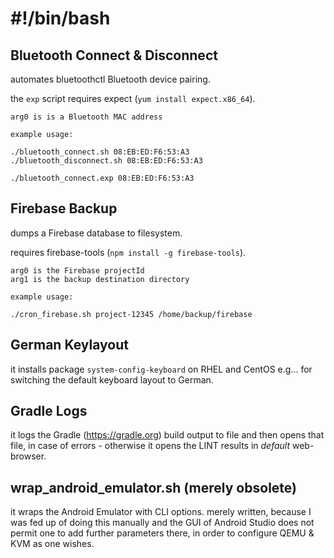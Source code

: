# #!/bin/bash

## Bluetooth Connect & Disconnect
automates bluetoothctl Bluetooth device pairing.

the `exp` script requires expect (`yum install expect.x86_64`).

    arg0 is is a Bluetooth MAC address
    
    example usage:
    
    ./bluetooth_connect.sh 08:EB:ED:F6:53:A3
    ./bluetooth_disconnect.sh 08:EB:ED:F6:53:A3

    ./bluetooth_connect.exp 08:EB:ED:F6:53:A3

## Firebase Backup
dumps a Firebase database to filesystem.

requires firebase-tools (`npm install -g firebase-tools`).

    arg0 is the Firebase projectId
    arg1 is the backup destination directory
    
    example usage:
    
    ./cron_firebase.sh project-12345 /home/backup/firebase


## German Keylayout
it installs package `system-config-keyboard` on RHEL and CentOS
e.g... for switching the default keyboard layout to German.

## Gradle Logs
it logs the Gradle (https://gradle.org) build output to file and then opens that file, in case of errors -
otherwise it opens the LINT results in *default* web-browser.

## wrap_android_emulator.sh (merely obsolete)
it wraps the Android Emulator with CLI options.
merely written, because I was fed up of doing this manually and
the GUI of Android Studio does not permit one to add further parameters
there, in order to configure QEMU & KVM as one wishes.
